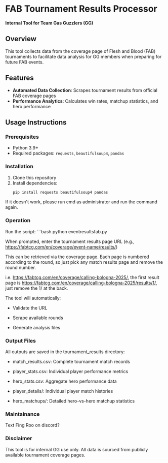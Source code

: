 # FAB Tournament Results Processor

**Internal Tool for Team Gas Guzzlers (GG)**

## Overview

This tool collects data from the coverage page of Flesh and Blood (FAB) tournaments to facilitate data analysis for GG members when preparing for future FAB events.

## Features

- **Automated Data Collection**: Scrapes tournament results from official FAB coverage pages
- **Performance Analytics**: Calculates win rates, matchup statistics, and hero performance

## Usage Instructions

### Prerequisites

- Python 3.9+
- Required packages: `requests`, `beautifulsoup4`, `pandas`

### Installation

1. Clone this repository
2. Install dependencies:
   ```bash
   pip install requests beautifulsoup4 pandas

If it doesn't work, please run cmd as administrator and run the command again.

### Operation
Run the script:
    ```bash
    python eventresultsfab.py

When prompted, enter the tournament results page URL (e.g., https://fabtcg.com/en/coverage/event-name/results/)

This can be retrieved via the coverage page. Each page is numbered according to the round, so just pick any match results page and remove the round number. 

i.e. https://fabtcg.com/en/coverage/calling-bologna-2025/, the first result page is https://fabtcg.com/en/coverage/calling-bologna-2025/results/1/, just remove the 1/ at the back.

The tool will automatically:

- Validate the URL

- Scrape available rounds

- Generate analysis files

### Output Files
All outputs are saved in the tournament_results directory:

- match_results.csv: Complete tournament match records

- player_stats.csv: Individual player performance metrics

- hero_stats.csv: Aggregate hero performance data

- player_details/: Individual player match histories

- hero_matchups/: Detailed hero-vs-hero matchup statistics

### Maintainance
Text Fing Roo on discord? 

### Disclaimer
This tool is for internal GG use only. All data is sourced from publicly available tournament coverage pages.